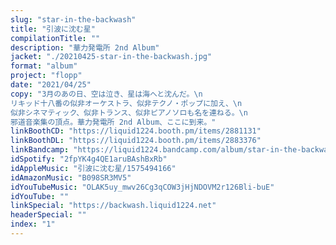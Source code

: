 ```yaml
---
slug: "star-in-the-backwash"
title: "引波に沈む星"
compilationTitle: ""
description: "華力発電所 2nd Album"
jacket: "./20210425-star-in-the-backwash.jpg"
format: "album"
project: "flopp"
date: "2021/04/25"
copy: "3月のあの日、空は泣き、星は海へと沈んだ。\n
リキッド十八番の似非オーケストラ、似非テクノ・ポップに加え、\n
似非シネマティック、似非トランス、似非ピアノソロも名を連ねる。\n
邪道音楽集の頂点。華力発電所 2nd Album、ここに到来。"
linkBoothCD: "https://liquid1224.booth.pm/items/2881131"
linkBoothDL: "https://liquid1224.booth.pm/items/2883376"
linkBandcamp: "https://liquid1224.bandcamp.com/album/star-in-the-backwash"
idSpotify: "2fpYK4g4QE1aruBAshBxRb"
idAppleMusic: "引波に沈む星/1575494166"
idAmazonMusic: "B098SR3MV5"
idYouTubeMusic: "OLAK5uy_mwv26Cg3qCOW3jHjNDOVM2r126Bli-buE"
idYouTube: ""
linkSpecial: "https://backwash.liquid1224.net"
headerSpecial: ""
index: "1"
---
```

